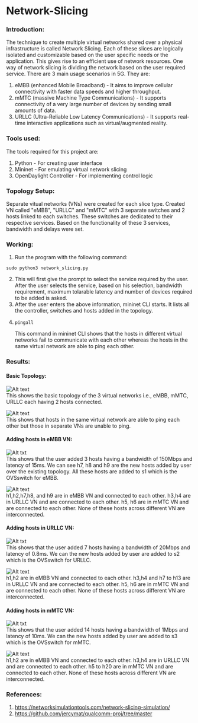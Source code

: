 # Network-Slicing


### Introduction:
The technique to create multiple virtual networks shared over a physical infrastructure is called Network Slicing. Each of these slices are logically isolated and customizable based on the user specific needs or the application. This gives rise to an efficient use of network resources.
One way of network slicing is dividing the network based on the user required service. There are 3 main usage scenarios in 5G. They are:
1. eMBB (enhanced Mobile Broadband) - It aims to improve cellular connectivity with faster data speeds and higher throughput.
2. mMTC (massive Machine Type Communications) - It supports connectivity of a very large number of devices by sending small amounts of data.
3. URLLC (Ultra-Reliable Low Latency Communications) - It supports real-time interactive applications such as virtual/augmented reality.


### Tools used:
The tools required for this project are:
1. Python - For creating user interface
2. Mininet - For emulating virtual network slicing
3. OpenDaylight Controller - For implementing control logic


### Topology Setup:
Separate vitual networks (VNs) were created for each slice type. Created VN called "eMBB", "URLLC" and "mMTC" with 3 separate switches and 2 hosts linked to each switches. These switches are dedicated to their respective services. Based on the functionality of these 3 services, bandwidth and delays were set.


### Working:
1. Run the program with the following command:
```
sudo python3 network_slicing.py
```
2. This will first give the prompt to select the service required by the user. After the user selects the service, based on his selection, bandwidth requirement, maximum tolarable latency and number of devices required to be added is asked.
3. After the user enters the above information, mininet CLI starts. It lists all the controller, switches and hosts added in the topology.
4. ```
   pingall
   ```
   This command in mininet CLI shows that the hosts in different virtual networks fail to communicate with each other whereas the hosts in the same virtual network are able to ping each other.


### Results:
#### Basic Topology:
![Alt text](https://github.com/Oishi-Seth/Network-Slicing/blob/main/images/1.jpeg) </br>
This shows the basic topology of the 3 virtual networks i.e., eMBB, mMTC, URLLC each having 2 hosts connected. 

![Alt text](https://github.com/Oishi-Seth/Network-Slicing/blob/main/images/2.jpeg) </br>
This shows that hosts in the same virtual network are able to ping each other but those in separate VNs are unable to ping.

#### Adding hosts in eMBB VN:
![Alt txt](https://github.com/Oishi-Seth/Network-Slicing/blob/main/images/3.jpeg) </br>
This shows that the user added 3 hosts having a bandwidth of 150Mbps and latency of 15ms.
We can see h7, h8 and h9 are the new hosts added by user over the existing topology. All these hosts are added to s1 which is the OVSswitch for eMBB.

![Alt text](https://github.com/Oishi-Seth/Network-Slicing/blob/main/images/4.jpeg) </br>
h1,h2,h7,h8, and h9 are in eMBB VN and connected to each other.
h3,h4 are in URLLC VN and are connected to each other.
h5, h6 are in mMTC VN and are connected to each other.
None of these hosts across different VN are interconnected.

#### Adding hosts in URLLC VN:
![Alt txt](https://github.com/Oishi-Seth/Network-Slicing/blob/main/images/5.jpeg) </br>
This shows that the user added 7 hosts having a bandwidth of 20Mbps and latency of 0.8ms.
We can the new hosts added by user are added to s2 which is the OVSswitch for URLLC.

![Alt text](https://github.com/Oishi-Seth/Network-Slicing/blob/main/images/6.jpeg) </br>
h1,h2 are in eMBB VN and connected to each other.
h3,h4 and h7 to h13 are in URLLC VN and are connected to each other.
h5, h6 are in mMTC VN and are connected to each other.
None of these hosts across different VN are interconnected.


#### Adding hosts in mMTC VN:
![Alt txt](https://github.com/Oishi-Seth/Network-Slicing/blob/main/images/7.jpeg) </br>
This shows that the user added 14 hosts having a bandwidth of 1Mbps and latency of 10ms.
We can the new hosts added by user are added to s3 which is the OVSswitch for mMTC.

![Alt text](https://github.com/Oishi-Seth/Network-Slicing/blob/main/images/8.jpeg) </br>
h1,h2 are in eMBB VN and connected to each other.
h3,h4 are in URLLC VN and are connected to each other.
h5 to h20 are in mMTC VN and are connected to each other.
None of these hosts across different VN are interconnected.


### References:
1. https://networksimulationtools.com/network-slicing-simulation/
2. https://github.com/jercymat/qualcomm-proj/tree/master
